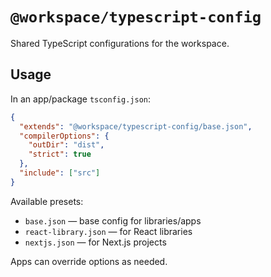 # `@workspace/typescript-config`

Shared TypeScript configurations for the workspace.

## Usage

In an app/package `tsconfig.json`:

```json
{
  "extends": "@workspace/typescript-config/base.json",
  "compilerOptions": {
    "outDir": "dist",
    "strict": true
  },
  "include": ["src"]
}
```

Available presets:

- `base.json` — base config for libraries/apps
- `react-library.json` — for React libraries
- `nextjs.json` — for Next.js projects

Apps can override options as needed.
